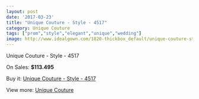 ```yaml
---
layout: post
date: '2017-03-23'
title: "Unique Couture - Style - 4517"
category: Unique Couture
tags: ["prom","style","elegant","unique","wedding"]
image: http://www.idealgown.com/1820-thickbox_default/unique-couture-style-4517.jpg
---
```

Unique Couture - Style - 4517

On Sales: **$113.495**
<a href="https://www.idealgown.com/en/unique-couture/859-unique-couture-style-4517.html"><amp-img layout="responsive" width="600" height="600" src="//www.idealgown.com/1820-thickbox_default/unique-couture-style-4517.jpg" alt="Unique Couture - Style - 4517 0" /></a>
<a href="https://www.idealgown.com/en/unique-couture/859-unique-couture-style-4517.html"><amp-img layout="responsive" width="600" height="600" src="//www.idealgown.com/1821-thickbox_default/unique-couture-style-4517.jpg" alt="Unique Couture - Style - 4517 1" /></a>

Buy it: [Unique Couture - Style - 4517](https://www.idealgown.com/en/unique-couture/859-unique-couture-style-4517.html "Unique Couture - Style - 4517")

View more: [Unique Couture](https://www.idealgown.com/en/11-unique-couture "Unique Couture")